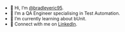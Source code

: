 - 👋 Hi, I’m [@bradleyeric95](https://github.com/bradleyeric95).
- 👀 I’m a QA Engineer specialising in Test Automation.
- 🌱 I’m currently learning about bUnit.
- 🔗 Connect with me on [LinkedIn](https://www.linkedin.com/in/bradley-alderton-28789a264).

<!---
bradleyeric95/bradleyeric95 is a ✨ special ✨ repository because its `README.md` (this file) appears on your GitHub profile.
You can click the Preview link to take a look at your changes.
--->
